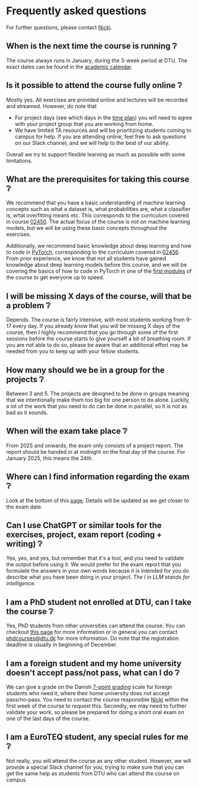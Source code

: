 # Frequently asked questions

For further questions, please contact [Nicki](mailto:nsde@dtu.dk).

## When is the next time the course is running ❔

The course always runs in January, during the 3-week period at DTU. The exact dates can be found in the
[academic calendar](https://www.dtu.dk/english/education/student-guide/studying-at-dtu/academic-calendar).

## Is it possible to attend the course fully online ❔

Mostly yes. All exercises are provided online and lectures will be recorded and streamed. However, do note that

* For project days (see which days in the [time plan](timeplan.md)) you will need to agree with your project group that
    you are working from home.
* We have limited TA resources and will be prioritizing students coming to campus for help. If you are attending online,
    feel free to ask questions on our Slack channel, and we will help to the best of our ability.

Overall we try to support flexible learning as much as possible with some limitations.

## What are the prerequisites for taking this course ❔

We recommend that you have a basic understanding of machine learning concepts such as what a dataset is, what
probabilities are, what a classifier is, what overfitting means etc. This corresponds to the curriculum covered in
course [02450](https://kurser.dtu.dk/course/02450). The actual focus of the course is not on machine learning models,
but we will be using these basic concepts throughout the exercises.

Additionally, we recommend basic knowledge about deep learning and how to code in [PyTorch](https://pytorch.org/),
corresponding to the curriculum covered in [02456](https://kurser.dtu.dk/course/02456). From prior experience, we know
that not all students have gained knowledge about deep learning models before this course, and we will be covering the
basics of how to code in PyTorch in one of the
[first modules](../s1_development_environment/deep_learning_software.md) of the course to get everyone up to speed.

## I will be missing X days of the course, will that be a problem ❔

Depends. The course is fairly intensive, with most students working from 9-17 every day. If you already know that you
will be missing X days of the course, then I highly recommend that you go through some of the first sessions before
the course starts to give yourself a bit of breathing room. If you are not able to do so, please be aware that an
additional effort may be needed from you to keep up with your fellow students.

## How many should we be in a group for the projects ❔

Between 3 and 5. The projects are designed to be done in groups meaning that we intentionally make them too big for
one person to do alone. Luckily, a lot of the work that you need to do can be done in parallel, so it is not as bad
as it sounds.

## When will the exam take place ❔

From 2025 and onwards, the exam only consists of a project report. The report should be handed in at midnight on the
final day of the course. For January 2025, this means the 24th.

## Where can I find information regarding the exam ❔

Look at the bottom of this [page](projects.md). Details will be updated as we get closer to the exam date.

## Can I use ChatGPT or similar tools for the exercises, project, exam report (coding + writing) ❔

Yes, yes, and yes, but remember that it's a tool, and you need to validate the output before using it. We would prefer
for the exam report that you formulate the answers in your own words because it is intended for you do describe what
you have been doing in your project. *The I in LLM stands for intelligence.*

## I am a PhD student not enrolled at DTU, can I take the course ❔

Yes, PhD students from other universities can attend the course. You can checkout
[this page](https://www.dtu.dk/english/education/phd/intro/guest-phd/guest_courses) for more information or in general
you can contact <phdcourses@dtu.dk> for more information. Do note that the registration deadline is usually in beginning
of December.

## I am a foreign student and my home university doesn't accept pass/not pass, what can I do ❔

We can give a grade on the Danish
[7-point grading](https://ufm.dk/en/education/the-danish-education-system/grading-system) scale for foreign students who
need it, where their home university does not accept pass/no-pass. You need to contact the course responsible
[Nicki](mailto:nsde@dtu.dk) within the first week of the course to request this. Secondly, we may need to further
validate your work, so please be prepared for doing a short oral exam on one of the last days of the course.

## I am a EuroTEQ student, any special rules for me ❔

Not really, you will attend the course as any other student. However, we will provide a special Slack channel for you,
trying to make sure that you can get the same help as students from DTU who can attend the course on campus.
